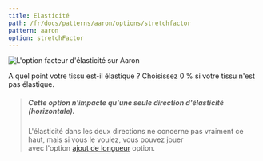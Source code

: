 ```yaml
---
title: Elasticité
path: /fr/docs/patterns/aaron/options/stretchfactor
pattern: aaron
option: stretchFactor
---
```

![L'option facteur d'élasticité sur Aaron](./stretchfactor.svg)

A quel point votre tissu est-il élastique ? Choisissez 0 % si votre tissu n'est pas élastique.

> ##### Cette option n'impacte qu'une seule direction d'élasticité (horizontale).
>
> L'élasticité dans les deux directions ne concerne pas vraiment ce haut, mais si vous le voulez, vous pouvez jouer  
> avec l'option [ajout de longueur](../lengthbonus) option.
